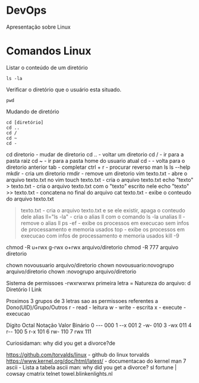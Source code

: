 <h1>DevOps</h1>
Apresentação sobre Linux

# Comandos Linux

Listar o conteúdo de um diretório

```
ls -la
```

Verificar o diretório que o usuário esta situado.

```
pwd
```

Mudando de diretório

```
cd [diretório]
cd ..
cd /
cd ~
cd -
```
cd diretorio - mudar de diretorio
cd .. - voltar um diretorio
cd / - ir para a pasta raiz
cd ~ - ir para a pasta home do usuario atual
cd - - volta para o diretorio anterior
tab - completar
ctrl + r - procurar reverso
man ls
ls --help
mkdir - cria um diretorio
rmdir - remove um diretorio
vim texto.txt - abre o arquivo texto.txt no vim
touch texto.txt - cria o arquivo texto.txt
echo "texto" > texto.txt - cria o arquivo texto.txt com o "texto" escrito nele
echo "texto" >> texto.txt - concatena no final do arquivo
cat texto.txt - exibe o conteudo do arquivo texto.txt
> texto.txt - cria o arquivo texto.txt e se ele existir, apaga o conteudo dele
alias ll="ls -la" - cria o alias ll com o comando ls -la
unalias ll - remove o alias ll
ps -ef - exibe os processos em execucao sem infos de processamento e memoria usados
top - exibe os processos em execucao com infos de processamento e memoria usados
kill -9

chmod -R u+rwx g-rwx o+rwx arquivo/diretorio
chmod -R 777 arquivo diretorio

chown novousuario arquivo/diretorio
chown novousuario:novogrupo arquivo/diretorio
chown :novogrupo arquivo/diretorio

Sistema de permissoes
-rwxrwxrwx
primeira letra = Natureza do arquivo:
d	Diretório
l	Link

Proximos 3 grupos de 3 letras sao as permissoes referentes a Dono(UID)/Grupo/Outros
r - read - leitura
w - write - escrita
x - execute - execucao

Dígito Octal	Notação	Valor Binário
0	---	000
1	--x	001
2	-w-	010
3	-wx	011
4	r--	100
5	r-x	101
6	rw-	110
7	rwx	111

Curiosidaman: why did you get a divorce?de 

https://github.com/torvalds/linux - github do linux torvalds
https://www.kernel.org/doc/html/latest/ - documentacao do kernel
man 7 ascii - Lista a tabela ascii
man: why did you get a divorce? 
sl
fortune | cowsay
cmatrix
telnet towel.blinkenlights.nl

